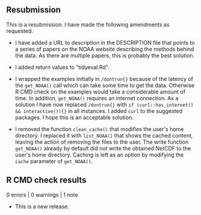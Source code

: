 ## Resubmission

This is a resubmission. I have made the following amendments as requested.

* I have added a URL to description in the DESCRIPTION file that points to a series of papers on the NOAA website describing the methods behind the data. As there are multiple papers, this is probably the best solution.

* I added return values to "tidyeval.Rd".

* I wrapped the examples initially in `/dontrun{}` because of the latency of the `get_NOAA()` call which can take some time to get the data. Otherwise R CMD check on the examples would take a considerable amount of time. In addition, `get_NOAA()` requires an internet connection. As a solution I have now replaced `/dontrun{}` with `if (curl::has_internet() && interactive()){}` in all instances. I added `curl` to the suggested packages. I hope this is an acceptable solution.

* I removed the function `clean_cache()` that modifies the user's home directory. I replaced it with `list_NOAA()` that shows the cached content, leaving the action of removing the files to the user. The write function `get_NOAA()` already by default did not write the obtained NetCDF to the user's home directory. Caching is left as an option by modifying the `cache` parameter of `get_NOAA()`.

## R CMD check results

0 errors | 0 warnings | 1 note

* This is a new release.

